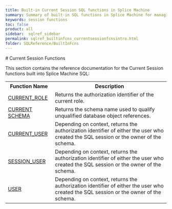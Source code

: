 ```yaml
---
title: Built-in Current Session SQL functions in Splice Machine
summary: Summary of built-in SQL functions in Splice Machine for managing the current session.
keywords: session functions
toc: false
product: all
sidebar:  sqlref_sidebar
permalink: sqlref_builtinfcns_currentsessionfcnsintro.html
folder: SQLReference/BuiltInFcns
---
```

<section>
<div class="TopicContent" data-swiftype-index="true" markdown="1">
# Current Session Functions

This section contains the reference documentation for the Current
Session functions built into Splice Machine SQL:

<table summary="Summary of Splice Machine SQL Current Session Functions">
                <col />
                <col />
                <tr>
                    <th>
                    Function Name
                </th>
                    <th>
                    Description
                </th>
                </tr>
                <tr>
                    <td class="CodeFont"><a href="sqlref_builtinfcns_currentrole.html">CURRENT_ROLE</a>
                    </td>
                    <td>Returns the authorization identifier of the current role.</td>
                </tr>
                <tr>
                    <td class="CodeFont"><a href="sqlref_builtinfcns_currentschema.html">CURRENT SCHEMA</a>
                    </td>
                    <td>
                    Returns the schema name used to qualify unqualified database object references.
                </td>
                </tr>
                <tr>
                    <td class="CodeFont"><a href="sqlref_builtinfcns_currentuser.html">CURRENT_USER</a>
                    </td>
                    <td>Depending on context, returns the authorization identifier of either the user who created the SQL session or the owner of the schema.</td>
                </tr>
                <tr>
                    <td class="CodeFont"><a href="sqlref_builtinfcns_sessionuser.html">SESSION_USER</a>
                    </td>
                    <td>Depending on context, returns the authorization identifier of either the user who created the SQL session or the owner of the schema.</td>
                </tr>
                <tr>
                    <td class="CodeFont"><a href="sqlref_builtinfcns_user.html">USER</a>
                    </td>
                    <td>Depending on context, returns the authorization identifier of either the user who created the SQL session or the owner of the schema.</td>
                </tr>
            </table>
</div>
</section>

